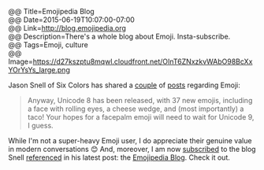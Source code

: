 @@ Title=Emojipedia Blog  
@@ Date=2015-06-19T10:07:00-07:00  
@@ Link=http://blog.emojipedia.org  
@@ Description=There's a whole blog about Emoji. Insta-subscribe.  
@@ Tags=Emoji, culture  
@@ Image=https://d27kszptu8mqwl.cloudfront.net/OInT6ZNxzkvWAbO98BcXxYOrYsYs_large.png  

Jason Snell of Six Colors has shared a [couple][sixcolors] of [posts][sixcolors 2] regarding Emoji:
>Anyway, Unicode 8 has been released, with 37 new emojis, including a face with rolling eyes, a cheese wedge, and (most importantly) a taco! Your hopes for a facepalm emoji will need to wait for Unicode 9, I guess.

While I'm not a super-heavy Emoji user, I do appreciate their genuine value in modern conversations 😊 And, moreover, I am now [subscribed][emojipedia] to the blog Snell [referenced][emojipedia 2] in his latest post: the [Emojipedia Blog][emojipedia 3]. Check it out.

[emojipedia]: http://blog.emojipedia.org/feed
[emojipedia 2]: http://blog.emojipedia.org/unicode-8-what-and-when
[emojipedia 3]: http://blog.emojipedia.org/
[sixcolors]: http://sixcolors.com/post/2015/04/apples-emoji-lives-long-and-prospers/
[sixcolors 2]: http://sixcolors.com/link/2015/06/unicode-8-taco-emoji-yes-facepalm-emoji-no/